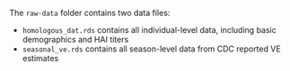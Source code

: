 The `raw-data` folder contains two data files: 

  * `homologous_dat.rds` contains all individual-level data, including basic demographics and HAI titers
  * `seasonal_ve.rds` contains all season-level data from CDC reported VE estimates 
  
